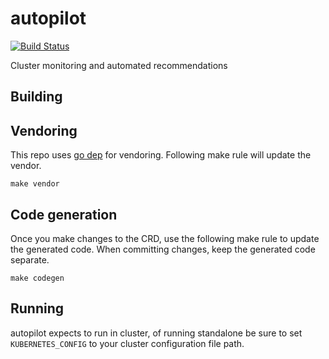 # autopilot

[![Build Status](https://travis-ci.org/libopenstorage/autopilot.svg?branch=master)](https://travis-ci.org/libopenstorage/autopilot)

Cluster monitoring and automated recommendations

## Building

## Vendoring

This repo uses [go dep](https://golang.github.io/dep/) for vendoring. Following make rule will update the vendor.

```shell
make vendor
```

## Code generation

Once you make changes to the CRD, use the following make rule to update the generated code. When committing changes, keep the generated code separate.

```shell
make codegen
```


## Running

autopilot expects to run in cluster, of running standalone be sure to set `KUBERNETES_CONFIG` to your cluster configuration file path.